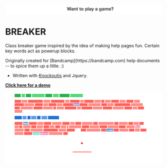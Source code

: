 [![screenie](screenshots/bss3.png?raw=true)](http://resume.nathanwillson.com/breaker/help.html)

<h1>BREAKER</h1>

<p>
  Class breaker game inspired by the idea of making help pages fun. Certain key words act as powerup blocks. 
</p>

<p>
  Originally created for [Bandcamp](https://bandcamp.com) help documents -- to spice them up a little. :)
</p>

<ul>
  <li>Written with <a href="http://knockoutjs.com/">Knockoutjs</a> and Jquery.</li>
</ul>

**[Click here for a demo](http://resume.nathanwillson.com/breaker/help.html)**

![screenie_2](screenshots/bss2.png?raw=true)

